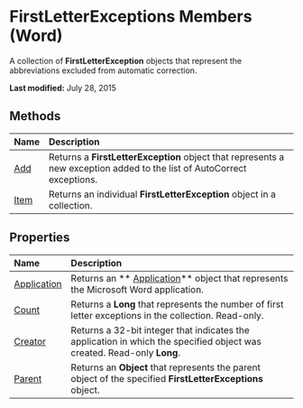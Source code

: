
# FirstLetterExceptions Members (Word)
A collection of  **FirstLetterException** objects that represent the abbreviations excluded from automatic correction.

 **Last modified:** July 28, 2015


## Methods



|**Name**|**Description**|
|:-----|:-----|
| [Add](66ed8423-2c64-e924-2b34-45daea68efac.md)|Returns a  **FirstLetterException** object that represents a new exception added to the list of AutoCorrect exceptions.|
| [Item](082d4a00-d73f-1793-261d-417a9435e674.md)|Returns an individual  **FirstLetterException** object in a collection.|

## Properties



|**Name**|**Description**|
|:-----|:-----|
| [Application](fdec70b6-dbf4-36ac-2467-1b586505b9a7.md)|Returns an  ** [Application](d1cf6f8f-4e88-bf01-93b4-90a83f79cb44.md)** object that represents the Microsoft Word application.|
| [Count](291ad7d4-628d-4379-422c-505a6406237b.md)|Returns a  **Long** that represents the number of first letter exceptions in the collection. Read-only.|
| [Creator](776e2ae5-6de8-ecaa-bd83-9698ebf04882.md)|Returns a 32-bit integer that indicates the application in which the specified object was created. Read-only  **Long**.|
| [Parent](6bfc7fe3-a8d2-13ba-795b-4f6c82887e02.md)|Returns an  **Object** that represents the parent object of the specified **FirstLetterExceptions** object.|
